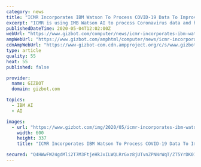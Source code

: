 ```yaml
---
category: news
title: "ICMR Incorporates IBM Watson To Process COVID-19 Data To Improve Response Rate"
excerpt: "ICMR is using IMB Watson AI to process Coronavirus data and here is everything you need to know about the same."
publishedDateTime: 2020-05-04T12:02:00Z
webUrl: "https://www.gizbot.com/computer/news/icmr-incorporates-ibm-watson-to-process-covid-19-data-to-improve-response-rate-067486.html"
ampWebUrl: "https://www.gizbot.com/amphtml/computer/news/icmr-incorporates-ibm-watson-to-process-covid-19-data-to-improve-response-rate-067486.html"
cdnAmpWebUrl: "https://www-gizbot-com.cdn.ampproject.org/c/s/www.gizbot.com/amphtml/computer/news/icmr-incorporates-ibm-watson-to-process-covid-19-data-to-improve-response-rate-067486.html"
type: article
quality: 55
heat: 55
published: false

provider:
  name: GIZBOT
  domain: gizbot.com

topics:
  - IBM AI
  - AI

images:
  - url: "https://www.gizbot.com/img/2020/05/icmr-incorporates-ibm-watson-to-process-covid-19-data-to-improve-response-rate-1588593434.jpg"
    width: 600
    height: 337
    title: "ICMR Incorporates IBM Watson To Process COVID-19 Data To Improve Response Rate"

secured: "Q4HWwFW24gdMli2T7M3FtjeHkJxILWQLRrGxz8jUTvnZPNNrWqT/ZT5YrDK01eo/KXXW93fJY8WnDUHySLn0sfBRL19lNaToFTbONnl0CrrmrPxtArIRi/Z+3aKbJRDjEk/oeGIAcVMjQp4SHGnP3U/rWlrnfw497zJ+a8sS/A3YzE9tPYhQMhxQ0T8ifDGCxEJEZOKzSPW7Z/+ABaoruLV2VR2ZtKfTb0v+XmZEIesrJXISSDHQ8/bwsYJ0lsdeQr8/WpC9q4XNDHN28MQBg29k5eYb6gquxQLHreEbJ35iyfTWvJhdURLl/bW6+/lR;ot9cthp1gLIs+Sa9t2npbQ=="
---
```


